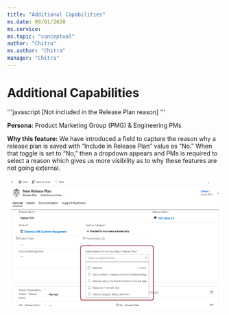 ```yaml
---
title: "Additional Capabilities"
ms.date: 09/01/2020
ms.service: 
ms.topic: "conceptual"
author: "Chitra"
ms.author: "Chitra"
manager: "Chitra"
---
```



# Additional Capabilities

 '''javascript
 [Not included in the Release Plan reason]
 '''

**Persona:** Product Marketing Group (PMG) & Engineering PMs


**Why this feature:**
We have introduced a field to capture the reason why a release plan is saved with “Include in Release Plan” value as “No.” When that toggle is set to “No,” then a dropdown appears and PMs is required to select a reason which gives us more visibility as to why these features are not going external. 


![Step two](media/Image5.png "Step two")

